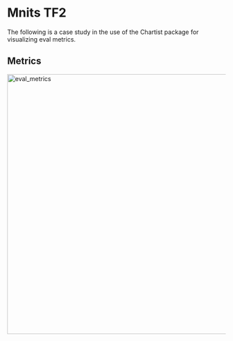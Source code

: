 # Mnits TF2

The following is a case study in the use of the Chartist package
for visualizing eval metrics.

## Metrics

<img src="https://yamgal-server-c6l3dwv2sq-de.a.run.app/line/loss:[.08];accuracy:[.98]/title:TrainingLogs;style:neon" alt="eval_metrics" height="600" width="800" >
